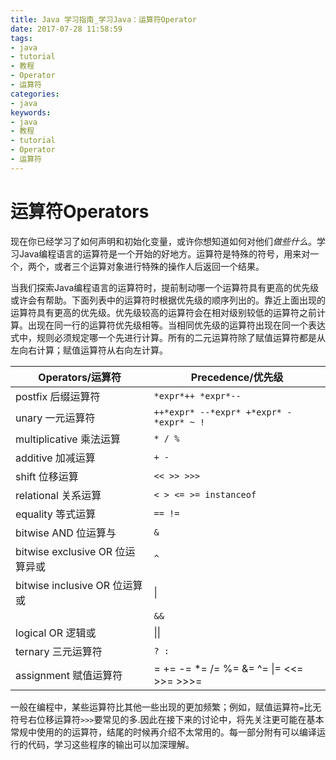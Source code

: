 ```yaml
---
title: Java 学习指南_学习Java：运算符Operator
date: 2017-07-28 11:58:59
tags: 
- java
- tutorial
- 教程
- Operator
- 运算符
categories:
- java	
keywords:
- java
- 教程
- tutorial
- Operator
- 运算符
---
```


# 运算符Operators

现在你已经学习了如何声明和初始化变量，或许你想知道如何对他们*做些什么*。学习Java编程语言的运算符是一个开始的好地方。运算符是特殊的符号，用来对一个，两个，或者三个运算对象进行特殊的操作人后返回一个结果。

当我们探索Java编程语言的运算符时，提前制动哪一个运算符具有更高的优先级或许会有帮助。下面列表中的运算符时根据优先级的顺序列出的。靠近上面出现的运算符具有更高的优先级。优先级较高的运算符会在相对级别较低的运算符之前计算。出现在同一行的运算符优先级相等。当相同优先级的运算符出现在同一个表达式中，规则必须规定哪一个先进行计算。所有的二元运算符除了赋值运算符都是从左向右计算；赋值运算符从右向左计算。

| Operators/运算符              | Precedence/优先级                           |
| -------------------------- | ---------------------------------------- |
| postfix 后缀运算符              | `*expr*++ *expr*--`                      |
| unary  一元运算符               | `++*expr* --*expr* +*expr* -*expr* ~ !`  |
| multiplicative 乘法运算        | `* / %`                                  |
| additive 加减运算              | `+ -`                                    |
| shift 位移运算                 | `<< >> >>>`                              |
| relational 关系运算            | `< > <= >= instanceof`                   |
| equality 等式运算              | `== !=`                                  |
| bitwise AND 位运算与           | `&`                                      |
| bitwise exclusive OR 位运算异或 | `^`                                      |
| bitwise inclusive OR 位运算或  | &#124;                                   |
|                            | `&&`                                     |
| logical OR 逻辑或             | &#124;&#124;                             |
| ternary 三元运算符              | `? :`                                    |
| assignment 赋值运算符           | = += -= *= /= %= &= ^= &#124;= <<= >>= >>>= |

一般在编程中，某些运算符比其他一些出现的更加频繁；例如，赋值运算符`=`比无符号右位移运算符`>>>`要常见的多.因此在接下来的讨论中，将先关注更可能在基本常规中使用的的运算符，结尾的时候再介绍不太常用的。每一部分附有可以编译运行的代码，学习这些程序的输出可以加深理解。